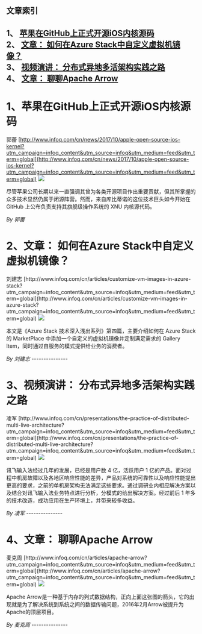 ## 文章索引
1、 <a href="#1苹果在github上正式开源ios内核源码" >苹果在GitHub上正式开源iOS内核源码</a><br/>
2、 <a href="#2文章-如何在azure-stack中自定义虚拟机镜像" >文章： 如何在Azure Stack中自定义虚拟机镜像？</a><br/>
3、 <a href="#3视频演讲-分布式异地多活架构实践之路" >视频演讲： 分布式异地多活架构实践之路</a><br/>
4、 <a href="#4文章-聊聊apache-arrow" >文章： 聊聊Apache Arrow</a><br/><h1 id="#title_0" >1、苹果在GitHub上正式开源iOS内核源码</h1>
郭蕾
[http://www.infoq.com/cn/news/2017/10/apple-open-source-ios-kernel?utm_campaign=infoq_content&utm_source=infoq&utm_medium=feed&utm_term=global](http://www.infoq.com/cn/news/2017/10/apple-open-source-ios-kernel?utm_campaign=infoq_content&utm_source=infoq&utm_medium=feed&utm_term=global)
<img src="http://www.infoq.com/styles/i/logo_bigger.jpg"/><p>尽管苹果公司长期以来一直强调其曾为各类开源项目作出重要贡献，但其所掌握的众多技术显然仍属于闭源阵营。然而，来自库比蒂诺的这位技术巨头如今开始在 GitHub 上公布负责支持其旗舰级操作系统的 XNU 内核源代码。</p> <i>By 郭蕾</i>
---------------
<h1 id="#title_1" >2、文章： 如何在Azure Stack中自定义虚拟机镜像？</h1>
刘建志
[http://www.infoq.com/cn/articles/customize-vm-images-in-azure-stack?utm_campaign=infoq_content&utm_source=infoq&utm_medium=feed&utm_term=global](http://www.infoq.com/cn/articles/customize-vm-images-in-azure-stack?utm_campaign=infoq_content&utm_source=infoq&utm_medium=feed&utm_term=global)
<img src="http://cdn4.infoqstatic.com/statics_s2_20170927-0419/resource/articles/customize-vm-images-in-azure-stack/zh/smallimage/cloud-1506754495955.jpg"/><p>本文是《Azure Stack 技术深入浅出系列》第四篇，主要介绍如何在 Azure Stack 的 MarketPlace 中添加一个自定义的虚拟机镜像并定制满足需求的 Gallery Item，同时通过自服务的模式提供给业务的消费者。</p> <i>By 刘建志</i>
---------------
<h1 id="#title_2" >3、视频演讲： 分布式异地多活架构实践之路</h1>
凌军
[http://www.infoq.com/cn/presentations/the-practice-of-distributed-multi-live-architecture?utm_campaign=infoq_content&utm_source=infoq&utm_medium=feed&utm_term=global](http://www.infoq.com/cn/presentations/the-practice-of-distributed-multi-live-architecture?utm_campaign=infoq_content&utm_source=infoq&utm_medium=feed&utm_term=global)
<img src="http://cdn3.infoqstatic.com/statics_s2_20170927-0419/resource/presentations/the-practice-of-distributed-multi-live-architecture/zh/mediumimage/lingjun270.jpg"/><p>讯飞输入法经过几年的发展，已经是用户数 4 亿，活跃用户 1 亿的产品。面对过程中机房故障以及各地区响应性能的差异，产品对系统的可靠性以及响应性能提出更高的要求，之前的单机房架构无法满足这些要求。通过调研业内相应解决方案以及结合对讯飞输入法业务特点进行分析，分模式的给出解决方案。经过前后 1 年多的技术改造，成功应用在生产环境上，并带来较多收益。
</p> <i>By 凌军</i>
---------------
<h1 id="#title_3" >4、文章： 聊聊Apache Arrow</h1>
麦克周
[http://www.infoq.com/cn/articles/apache-arrow?utm_campaign=infoq_content&utm_source=infoq&utm_medium=feed&utm_term=global](http://www.infoq.com/cn/articles/apache-arrow?utm_campaign=infoq_content&utm_source=infoq&utm_medium=feed&utm_term=global)
<img src="http://cdn2.infoqstatic.com/statics_s2_20170927-0419/resource/articles/apache-arrow/zh/smallimage/article-logo-small-1506578495546.jpg"/><p>Apache Arrow是一种基于内存的列式数据结构，正向上面这张图的箭头，它的出现就是为了解决系统到系统之间的数据传输问题，2016年2月Arrow被提升为Apache的顶层项目。 </p> <i>By 麦克周</i>
---------------